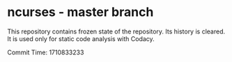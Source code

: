 # ncurses - master branch

This repository contains frozen state of the repository.
Its history is cleared. It is used only for static code
analysis with Codacy.

Commit Time: 1710833233